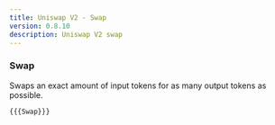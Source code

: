 ```yaml
---
title: Uniswap V2 - Swap
version: 0.8.10
description: Uniswap V2 swap
---
```


### Swap

Swaps an exact amount of input tokens for as many output tokens as possible.

```solidity
{{{Swap}}}
```
